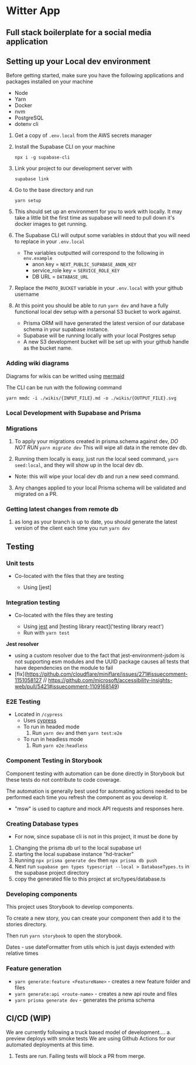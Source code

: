 # Witter App

## Full stack boilerplate for a social media application

## Setting up your Local dev environment

Before getting started, make sure you have the following applications and packages installed on your machine

- Node
- Yarn
- Docker
- nvm
- PostgreSQL
- dotenv cli

1. Get a copy of `.env.local` from the AWS secrets manager

2. Install the Supabase CLI on your machine

   `npx i -g supabase-cli`

3. Link your project to our development server with

   `supabase link`

4. Go to the base directory and run

   `yarn setup`

5. This should set up an environment for you to work with locally. It may take a little bit the first time as supabase
   will need to pull down it's docker images to get running.

6. The Supabase CLI will output some variables in stdout that you will need to replace in your `.env.local`

   - The variables outputted will correspond to the following in `env.example`
     - anon key = `NEXT_PUBLIC_SUPABASE_ANON_KEY`
     - service_role key = `SERVICE_ROLE_KEY`
     - DB URL = `DATABASE_URL`

7. Replace the `PHOTO_BUCKET` variable in your `.env.local` with your github username

8. At this point you should be able to run `yarn dev` and have a fully functional local dev setup with a personal S3
   bucket to work against.
   - Prisma ORM will have generated the latest version of our database schema in your supabase instance.
   - Supabase will be running locally with your local Postgres setup
   - A new S3 development bucket will be set up with your github handle as the bucket name.

### Adding wiki diagrams

Diagrams for wikis can be writted using [mermaid](https://mermaid-js.gitub.io/mermaid/)

The CLI can be run with the following command

`yarn mmdc -i ./wikis/{INPUT_FILE}.md -o ./wikis/{OUTPUT_FILE}.svg`

### Local Development with Supabase and Prisma

### Migrations

1. To apply your migrations created in prisma.schema against dev, _DO NOT RUN `yarn migrate dev`_ This will wipe all
   data in the remote dev db.

2. Running them locally is easy, just run the local seed command, `yarn seed:local`, and they will show up in the local
   dev db.

- Note: this will wipe your local dev db and run a new seed command.

3. Any changes applied to your local Prisma schema will be validated and migrated on a PR.

### Getting latest changes from remote db

1. as long as your branch is up to date, you should generate the latest version of the client each time you run
   `yarn dev`

## Testing

### Unit tests

- Co-located with the files that they are testing

  - Using [jest]

### Integration testing

- Co-located with the files they are testing

  - Using [jest]('jest.io') and [testing library react]('testing library react')
  - Run with `yarn test`

**Jest resolver**

- using a custom resolver due to the fact that jest-environment-jsdom is not supporting esm modules and the UUID package
  causes all tests that have dependencies on the module to fail
- [fix](https://github.com/cloudflare/miniflare/issues/271#issuecomment-1151058127 //
  https://github.com/microsoft/accessibility-insights-web/pull/5421#issuecomment-1109168149)

### E2E Testing

- Located in `/cypress`
  - Uses [cypress]('cypress.io')
  - To run in headed mode
    1. Run `yarn dev` and then `yarn test:e2e`
  - To run in headless mode
    1. Run `yarn e2e:headless`

### Component Testing in Storybook

Component testing with automation can be done directly in Storybook but these tests do not contribute to code coverage.

The automation is generally best used for automating actions needed to be performed each time you refresh the component
as you develop it.

- "msw" is used to capture and mock API requests and responses here.

### Creating Database types

- For now, since supabase cli is not in this project, it must be done by

1. Changing the prisma db url to the local supabase url
2. starting the local supabase instance "hd-tracker"
3. Running `npx prisma generate dev` then `npx prisma db push`
4. Next run `supabase gen types typescript --local > DatabaseTypes.ts` in the supabase project directory
5. copy the generated file to this project at src/types/database.ts

### Developing components

This project uses Storybook to develop components.

To create a new story, you can create your component then add it to the stories directory.

Then run `yarn storybook` to open the storybook.

Dates - use dateFormatter from utils which is just dayjs extended with relative times

### Feature generation

- `yarn generate:feature <FeatureName>` - creates a new feature folder and files
- `yarn generate:api <route-name>` - creates a new api route and files
- `yarn prisma generate dev` - generates the prisma schema

## CI/CD (WIP)

We are currently following a truck based model of development.... a. preview deploys with smoke tests We are using
Github Actions for our automated deployments at this time.

1. Tests are run. Failing tests will block a PR from merge.
